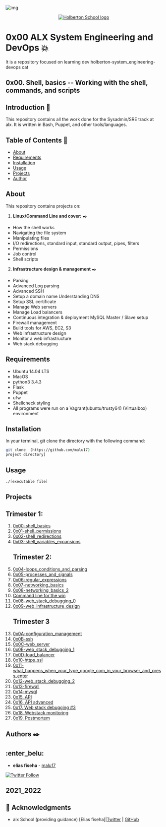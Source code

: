 ![img](https://assets.imaginablefutures.com/media/images/ALX_Logo.max-200x150.png)
<p align="center">
  <a href=#>
    <img src="https://intranet.hbtn.io/assets/holberton-logo-full-black-157ccfa3d2134776c1e3f78c0fe682968e8848b64fcacc6187976044f75f35a8.png" alt="Holberton School logo">
  </a>
</p>

# 0x00 ALX System Engineering and DevOps 💥

   It is a repository focused on learning dev holberton-system_engineering-devops cat
## 0x00. Shell, basics -- Working with the shell, commands, and scripts


## Introduction :notebook:

This repository contains all the work done for the Sysadmin/SRE track at alx. It is written in Bash, Puppet, and other tools/languages.

## Table of Contents :open_file_folder:

* [About](#about)
* [Requirements](#requirements)
* [Installation](#installation)
* [Usage](#usage)
* [Projects](#projects)
* [Author](#author)

## About

This repository contains projects on:

1. **Linux/Command Line and cover:** :black_nib:

* How the shell works
* Navigating the file system
* Manipulating files
* I/O redirections, standard input, standard output, pipes, filters
* Permissions
* Job control
* Shell scripts

2. **Infrastructure design & management** :black_nib:
* Parsing
* Advanced Log parsing
* Advanced SSH
* Setup a domain name Understanding DNS
* Setup SSL certificate
* Manage Web servers
* Manage Load balancers
* Continuous integration & deployment MySQL Master / Slave setup
* Firewall management
* Build tools for AWS, EC2, S3
* Web infrastructure design
* Monitor a web infrastructure
* Web stack debugging

## Requirements

* Ubuntu 14.04 LTS
* MacOS
* python3 3.4.3
* Flask
* Puppet
* ufw
* Shellcheck styling
* All programs were run on a Vagrant(ubuntu/trusty64) (Virtualbox) environment

## Installation

In your terminal, git clone the directory with the following command:

```sh
git clone  (https://github.com/malu17)
project directory]
```

## Usage

```sh
./[executable file]
```

## Projects
   ## Trimester 1:
1. [0x00-shell_basics](https://github.com/malu17/alx-system_engineering-devops/tree/main./0x00-shell_basics)
1. [0x01-shell_permissions](https://github.com/malu17/alx-system_engineering-devops/tree/main./0x01-shell_permissions)
1. [0x02-shell_redirections](https://github.com/malu17/alx-system_engineering-devops/tree/main./0x02-shell_redirections)
1. [0x03-shell_variables_expansions](https://github.com/malu17/alx-system_engineering-devops/tree/main./0x03-shell_variables_expansions)
    ## Trimester 2:
1. [0x04-loops_conditions_and_parsing](https://github.com/malu17/alx-system_engineering-devops/tree/main.0x04-loops_conditions_and_parsing)
1. [0x05-processes_and_signals](https://github.com/malu17/alx-system_engineering-devops/tree/main./0x05-processes_and_signals)
1. [0x06-regular_expressions](https://github.com/malu17/alx-system_engineering-devops/tree/main./0x06-regular_expressions)
1. [0x07-networking_basics](https://github.com/malu17/alx-system_engineering-devops/tree/main./0x07-networking_basics)
1. [0x08-networking_basics_2](https://github.com/malu17/alx-system_engineering-devops/tree/main./0x08-networking_basics_2)
1. [Command line for the win](https://github.com/malu17/alx-system_engineering-devops/tree/main./command_line_for_the_win)
1. [0x08-web_stack_debugging_0](https://github.com/malu17/alx-system_engineering-devops/tree/main./0x08-web_stack_debugging_0)
1. [0x09-web_infrastructure_design](https://github.com/malu17/alx-system_engineering-devops/tree/main./0x09-web_infrastructure_design)
   ## Trimester 3
1. [0x0A-configuration_management](https://github.com/malu17/alx-system_engineering-devops/tree/main./0x0A-configuration_management)
1. [0x0B-ssh](https://github.com/malu17/alx-system_engineering-devops/tree/main./0x0A-ssh)
1. [0x0C-web_server](https://github.com/malu17/alx-system_engineering-devops/tree/main./0x0B-web_server)
1. [0x0E-web_stack_debugging_1](https://github.com/malu17/alx-system_engineering-devops/tree/main./0x0E-web_stack_debugging_1)
1. [0x0D-load_balancer](./0x0F-load_balancer)
1. [0x10-https_ssl](https://github.com/malu17/alx-system_engineering-devops/tree/main./0x10-https_ssl)
1. [0x11-what_happens_when_your_type_google_com_in_your_browser_and_press_enter](https://github.com/malu17/alx-system_engineering-devops/tree/main./0x11-what_happens_when_your_type_google_com_in_your_browser_and_press_enter)
1. [0x12-web_stack_debugging_2](./0x12-web_stack_debugging_2)
1. [0x13-firewall](https://github.com/malu17/alx-system_engineering-devops/tree/main./0x13-firewall)
1. [0x14-mysql](https://github.com/malu17/alx-system_engineering-devops/tree/main./0x14-mysql)
1. [0x15. API](https://github.com/malu17/alx-system_engineering-devops/tree/main/0x15-api)
1. [0x16. API advanced](https://github.com/malu17/alx-system_engineering-devops/tree/main/0x16-api_advanced)
1. [0x17. Web stack debugging #3](https://github.com/malu17/alx-system_engineering-devops/tree/main/0x17-web_stack_debugging_3)
1. [0x18. Webstack monitoring](https://github.com/malu17/alx-system_engineering-devops/tree/main/0x18-webstack_monitoring)
1. [0x19. Postmortem](https://github.com/malu17/alx-system_engineering-devops/tree/main/0x19-postmortem)
 
## Authors :black_nib:
## :enter_belu: 
* **elias fiseha** - [malu17](https://github.com/malu17)

[![Twitter Follow](https://img.shields.io/twitter/follow/JulianR_30.svg?style=social&label=Follow)](https://twitter.com/eliasfiseha1)


## 2021_2022
## :mega: Acknowledgments

* alx School (providing guidance)
[Elias fiseha]|[Twitter](https://twitter.com/eliasfiseha1) | [GitHub](https://github.com/malu17)